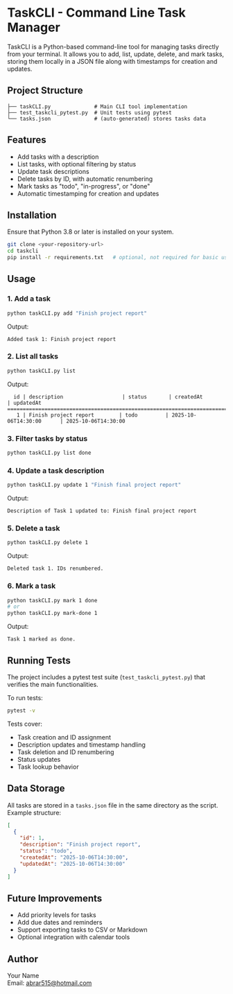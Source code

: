 # TaskCLI - Command Line Task Manager

TaskCLI is a Python-based command-line tool for managing tasks directly from your terminal. It allows you to add, list, update, delete, and mark tasks, storing them locally in a JSON file along with timestamps for creation and updates.

## Project Structure

```
├── taskCLI.py              # Main CLI tool implementation
├── test_taskcli_pytest.py  # Unit tests using pytest
└── tasks.json              # (auto-generated) stores tasks data
```

## Features

- Add tasks with a description  
- List tasks, with optional filtering by status  
- Update task descriptions  
- Delete tasks by ID, with automatic renumbering  
- Mark tasks as "todo", "in-progress", or "done"  
- Automatic timestamping for creation and updates  

## Installation

Ensure that Python 3.8 or later is installed on your system.

```bash
git clone <your-repository-url>
cd taskcli
pip install -r requirements.txt   # optional, not required for basic usage
```

## Usage

### 1. Add a task

```bash
python taskCLI.py add "Finish project report"
```

Output:
```
Added task 1: Finish project report
```

### 2. List all tasks

```bash
python taskCLI.py list
```

Output:
```
  id | description                   | status       | createdAt                | updatedAt
============================================================================================================
   1 | Finish project report        | todo         | 2025-10-06T14:30:00      | 2025-10-06T14:30:00
```

### 3. Filter tasks by status

```bash
python taskCLI.py list done
```

### 4. Update a task description

```bash
python taskCLI.py update 1 "Finish final project report"
```

Output:
```
Description of Task 1 updated to: Finish final project report
```

### 5. Delete a task

```bash
python taskCLI.py delete 1
```

Output:
```
Deleted task 1. IDs renumbered.
```

### 6. Mark a task

```bash
python taskCLI.py mark 1 done
# or
python taskCLI.py mark-done 1
```

Output:
```
Task 1 marked as done.
```

## Running Tests

The project includes a pytest test suite (`test_taskcli_pytest.py`) that verifies the main functionalities.

To run tests:

```bash
pytest -v
```

Tests cover:
- Task creation and ID assignment  
- Description updates and timestamp handling  
- Task deletion and ID renumbering  
- Status updates  
- Task lookup behavior  

## Data Storage

All tasks are stored in a `tasks.json` file in the same directory as the script. Example structure:

```json
[
  {
    "id": 1,
    "description": "Finish project report",
    "status": "todo",
    "createdAt": "2025-10-06T14:30:00",
    "updatedAt": "2025-10-06T14:30:00"
  }
]
```

## Future Improvements

- Add priority levels for tasks  
- Add due dates and reminders  
- Support exporting tasks to CSV or Markdown  
- Optional integration with calendar tools  

## Author

Your Name  
Email: abrar515@hotmail.com
